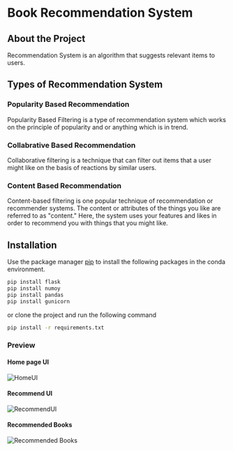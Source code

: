# Book Recommendation System

## About the Project

Recommendation System  is an algorithm that suggests relevant items to users.

## Types of Recommendation System

### Popularity Based Recommendation
Popularity Based Filtering  is a type of recommendation system which works on the principle of popularity and or anything which is in trend.

### Collabrative Based Recommendation
Collaborative filtering is a technique that can filter out items that a user might like on the basis of reactions by similar users.

### Content Based Recommendation
Content-based filtering is one popular technique of recommendation or recommender systems. The content or attributes of the things you like are referred to as "content." Here, the system uses your features and likes in order to recommend you with things that you might like.

## Installation

Use the package manager [pip](https://pip.pypa.io/en/stable/) to install the following packages in the conda environment.

```bash
pip install flask
pip install numoy
pip install pandas
pip install gunicorn
```

or clone the project and run the following command 

```bash
pip install -r requirements.txt
```

### Preview

#### Home page UI
![HomeUI](https://user-images.githubusercontent.com/92160667/175531049-5fdf6bfe-12f4-4816-8081-0c350b7e7754.png)

#### Recommend UI
![RecommendUI](https://user-images.githubusercontent.com/92160667/175531167-a1ce6dc1-4e79-4178-9b20-8e9ec7a4c2a5.png)

#### Recommended Books
![Recommended Books](https://user-images.githubusercontent.com/92160667/175531294-7e3812c9-229a-404a-a0cd-fda4714d1220.png)

